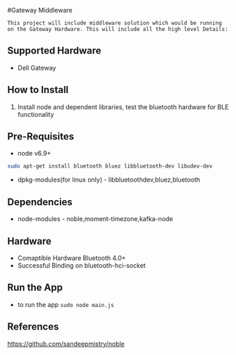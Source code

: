 #Gateway Middleware

	This project will include middleware solution which would be running on the Gateway Hardware. This will include all the high level Details:
## Supported Hardware
- Dell Gateway
## How to Install
1. Install node and dependent libraries, test the bluetooth hardware for BLE functionality
## Pre-Requisites
* node v6.9+
```sh
sudo apt-get install bluetooth bluez libbluetooth-dev libudev-dev
```
* dpkg-modules(for linux only) - libbluetoothdev,bluez,bluetooth

## Dependencies
* node-modules - noble,moment-timezone,kafka-node

## Hardware
* Comaptible Hardware Bluetooth 4.0+
* Successful Binding on bluetooth-hci-socket

## Run the App
* to run the app
```sudo node main.js```

## References
https://github.com/sandeepmistry/noble
